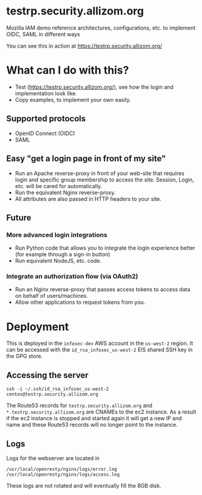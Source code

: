 # testrp.security.allizom.org
Mozilla IAM demo reference architectures, configurations, etc. to implement OIDC, SAML in different ways

You can see this in action at https://testrp.security.allizom.org/

# What can I do with this?

- Test (https://testrp.security.allizom.org/), see how the login and implementation look like.
- Copy examples, to implement your own easily.

## Supported protocols

- OpenID Connect (OIDC)
- SAML

## Easy "get a login page in front of my site"

- Run an Apache reverse-proxy in front of your web-site that requires login and specific group membership to access the site. Session, Login, etc. will be cared for automatically.
- Run the equivalent Nginx reverse-proxy.
- All attributes are also passed in HTTP headers to your site.

## Future
### More advanced login integrations

- Run Python code that allows you to integrate the login experience better (for example through a sign-in button)
- Run equivalent NodeJS, etc. code.

### Integrate an authorization flow (via OAuth2)

- Run an Nginx reverse-proxy that passes access tokens to access data on behalf of users/machines.
- Allow other applications to request tokens from you.

# Deployment

This is deployed in the `infosec-dev` AWS account in the `us-west-2` region. It can be accessed with the `id_rsa_infosec_us-west-2` EIS shared SSH key in the GPG store.

## Accessing the server

`ssh -i ~/.ssh/id_rsa_infosec_us-west-2 centos@testrp.security.allizom.org`

The Route53 records for `testrp.security.allizom.org` and `*.testrp.security.allizom.org` are CNAMEs to the ec2 instance. As a result if the ec2 instance is stopped and started again it will get a new IP and name and these Route53 records will no longer point to the instance.

## Logs

Logs for the webserver are located in

`/usr/local/openresty/nginx/logs/error.log`
`/usr/local/openresty/nginx/logs/access.log`

These logs are not rotated and will eventually fill the 8GB disk.
